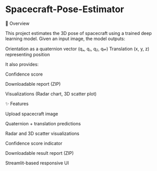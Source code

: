# Spacecraft-Pose-Estimator

📖 Overview

This project estimates the 3D pose of spacecraft using a trained deep learning model. Given an input image, the model outputs:

  Orientation as a quaternion vector (qₓ, qᵧ, q𝓏, q𝓌)
  Translation (x, y, z) representing position

It also provides:

  Confidence score

  Downloadable report (ZIP)

  Visualizations (Radar chart, 3D scatter plot)

  
✨ Features

  Upload spacecraft image

  Quaternion + translation predictions

  Radar and 3D scatter visualizations

  Confidence score indicator

  Downloadable result report (ZIP)

  Streamlit-based responsive UI
